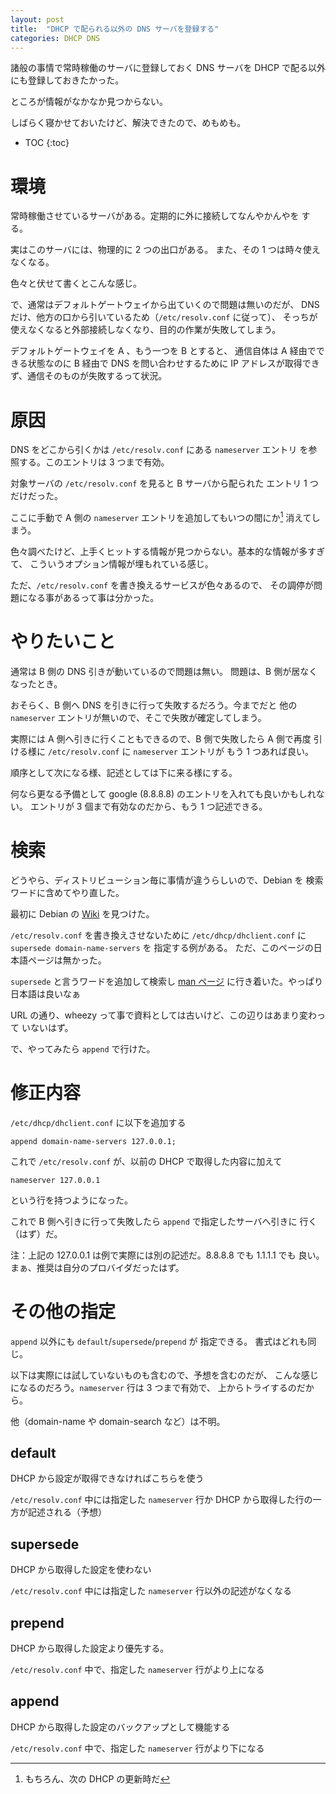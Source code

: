 ```yaml
---
layout: post
title:  "DHCP で配られる以外の DNS サーバを登録する"
categories: DHCP DNS
---
```

諸般の事情で常時稼働のサーバに登録しておく DNS サーバを
DHCP で配る以外にも登録しておきたかった。

ところが情報がなかなか見つからない。

しばらく寝かせておいたけど、解決できたので、めもめも。


* TOC
{:toc}


# 環境
常時稼働させているサーバがある。定期的に外に接続してなんやかんやを
する。

実はこのサーバには、物理的に 2 つの出口がある。
また、その 1 つは時々使えなくなる。

色々と伏せて書くとこんな感じ。

で、通常はデフォルトゲートウェイから出ていくので問題は無いのだが、
DNS だけ、他方の口から引いているため（```/etc/resolv.conf``` に従って）、
そっちが使えなくなると外部接続しなくなり、目的の作業が失敗してしまう。

デフォルトゲートウェイを A 、もう一つを B とすると、
通信自体は A 経由でできる状態なのに B 経由で DNS を問い合わせするために
IP アドレスが取得できず、通信そのものが失敗するって状況。


# 原因
DNS をどこから引くかは ```/etc/resolv.conf``` にある ```nameserver``` エントリ
を参照する。このエントリは 3 つまで有効。

対象サーバの ```/etc/resolv.conf``` を見ると B サーバから配られた
エントリ 1 つだけだった。

ここに手動で A 側の ```nameserver``` エントリを追加してもいつの間にか[^are]
消えてしまう。

[^are]: もちろん、次の DHCP の更新時だ

色々調べたけど、上手くヒットする情報が見つからない。基本的な情報が多すぎて、
こういうオプション情報が埋もれている感じ。

ただ、```/etc/resolv.conf``` を書き換えるサービスが色々あるので、
その調停が問題になる事があるって事は分かった。


# やりたいこと

通常は B 側の DNS 引きが動いているので問題は無い。
問題は、B 側が居なくなったとき。

おそらく、B 側へ DNS を引きに行って失敗するだろう。今までだと
他の ```nameserver``` エントリが無いので、そこで失敗が確定してしまう。

実際には A 側へ引きに行くこともできるので、B 側で失敗したら A 側で再度
引ける様に ```/etc/resolv.conf``` に ```nameserver``` エントリが
もう 1 つあれば良い。

順序として次になる様、記述としては下に来る様にする。

何なら更なる予備として google (8.8.8.8) のエントリを入れても良いかもしれない。
エントリが 3 個まで有効なのだから、もう 1 つ記述できる。


# 検索
どうやら、ディストリビューション毎に事情が違うらしいので、Debian を
検索ワードに含めてやり直した。

最初に Debian の [Wiki](https://wiki.debian.org/resolv.conf) を見つけた。

```/etc/resolv.conf``` を書き換えさせないために
```/etc/dhcp/dhclient.conf``` に ```supersede domain-name-servers``` を
指定する例がある。
ただ、このページの日本語ページは無かった。

```supersede``` と言うワードを追加して検索し
[man ページ](https://manpages.debian.org/wheezy/isc-dhcp-common/dhclient.conf.5.ja.html)
に行き着いた。やっぱり日本語は良いなぁ

URL の通り、wheezy って事で資料としては古いけど、この辺りはあまり変わって
いないはず。

で、やってみたら ```append``` で行けた。


# 修正内容

```/etc/dhcp/dhclient.conf``` に以下を追加する

```
append domain-name-servers 127.0.0.1;
```

これで ```/etc/resolv.conf``` が、以前の DHCP で取得した内容に加えて

```
nameserver 127.0.0.1
```

という行を持つようになった。

これで B 側へ引きに行って失敗したら ```append``` で指定したサーバへ引きに
行く（はず）だ。

注：上記の 127.0.0.1 は例で実際には別の記述だ。8.8.8.8 でも 1.1.1.1 でも
良い。まぁ、推奨は自分のプロバイダだったはず。



# その他の指定

```append``` 以外にも ```default```/```supersede```/```prepend``` が
指定できる。
書式はどれも同じ。

以下は実際には試していないものも含むので、予想を含むのだが、
こんな感じになるのだろう。```nameserver``` 行は 3 つまで有効で、
上からトライするのだから。

他（domain-name や domain-search など）は不明。


## default
DHCP から設定が取得できなければこちらを使う

```/etc/resolv.conf``` 中には指定した ```nameserver``` 行か DHCP から取得した行の一方が記述される（予想）


## supersede
DHCP から取得した設定を使わない

```/etc/resolv.conf``` 中には指定した ```nameserver``` 行以外の記述がなくなる


## prepend
DHCP から取得した設定より優先する。

```/etc/resolv.conf``` 中で、指定した ```nameserver``` 行がより上になる



## append
DHCP から取得した設定のバックアップとして機能する

```/etc/resolv.conf``` 中で、指定した ```nameserver``` 行がより下になる
